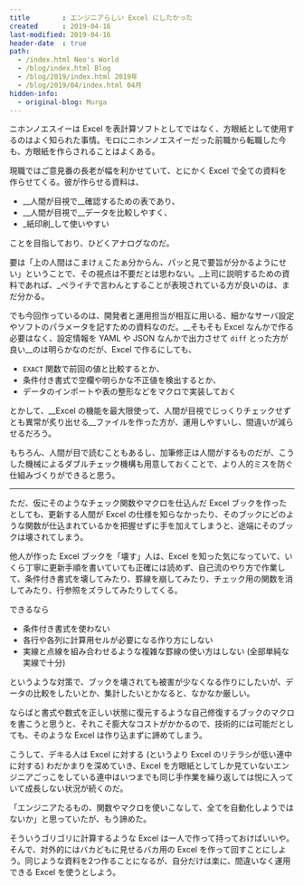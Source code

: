 ```yaml
---
title        : エンジニアらしい Excel にしたかった
created      : 2019-04-16
last-modified: 2019-04-16
header-date  : true
path:
  - /index.html Neo's World
  - /blog/index.html Blog
  - /blog/2019/index.html 2019年
  - /blog/2019/04/index.html 04月
hidden-info:
  - original-blog: Murga
---
```


ニホンノエスイーは Excel を表計算ソフトとしてではなく、方眼紙として使用するのはよく知られた事情。モロにニホンノエスイーだった前職から転職した今も、方眼紙を作らされることはよくある。

現職ではご意見番の長老が幅を利かせていて、とにかく Excel で全ての資料を作らせてくる。彼が作らせる資料は、

- __人間が目視で__確認するための表であり、
- __人間が目視で__データを比較しやすく、
- _紙印刷_して使いやすい

ことを目指しており、ひどくアナログなのだ。

要は「上の人間はこまけぇこたぁ分からん、パッと見で要旨が分かるようにせい」ということで、その視点は不要だとは思わない。_上司に説明するための資料であれば、_ペライチで言わんとすることが表現されている方が良いのは、まだ分かる。

でも今回作っているのは、開発者と運用担当が相互に用いる、細かなサーバ設定やソフトのパラメータを記すための資料なのだ。__そもそも Excel なんかで作る必要はなく、設定情報を YAML や JSON なんかで出力させて `diff` とった方が良い__のは明らかなのだが、Excel で作るにしても、

- `EXACT` 関数で前回の値と比較するとか、
- 条件付き書式で空欄や明らかな不正値を検出するとか、
- データのインポートや表の整形などをマクロで実装しておく

とかして、__Excel の機能を最大限使って、人間が目視でじっくりチェックせずとも異常が炙り出せる__ファイルを作った方が、運用しやすいし、間違いが減らせるだろう。

もちろん、人間が目で読むこともあるし、加筆修正は人間がするものだが、こうした機械によるダブルチェック機構も用意しておくことで、より人的ミスを防ぐ仕組みづくりができると思う。

---

ただ、仮にそのようなチェック関数やマクロを仕込んだ Excel ブックを作ったとしても、更新する人間が Excel の仕様を知らなかったり、そのブックにどのような関数が仕込まれているかを把握せずに手を加えてしまうと、途端にそのブックは壊されてしまう。

他人が作った Excel ブックを「壊す」人は、Excel を知った気になっていて、いくら丁寧に更新手順を書いていても正確には読めず、自己流のやり方で作業して、条件付き書式を壊してみたり、罫線を崩してみたり、チェック用の関数を消してみたり、行参照をズラしてみたりしてくる。

できるなら

- 条件付き書式を使わない
- 各行や各列に計算用セルが必要になる作り方にしない
- 実線と点線を組み合わせるような複雑な罫線の使い方はしない (全部単純な実線で十分)

というような対策で、ブックを壊されても被害が少なくなる作りにしたいが、データの比較をしたいとか、集計したいとかなると、なかなか厳しい。

ならばと書式や数式を正しい状態に復元するような自己修復するブックのマクロを書こうと思うと、それこそ膨大なコストがかかるので、技術的には可能だとしても、そのような Excel は作り込まずに諦めてしまう。

こうして、デキる人は Excel に対する (というより Excel のリテラシが低い連中に対する) わだかまりを深めていき、Excel を方眼紙としてしか見ていないエンジニアごっこをしている連中はいつまでも同じ手作業を繰り返しては悦に入っていて成長しない状況が続くのだ。

「エンジニアたるもの、関数やマクロを使いこなして、全てを自動化しようではないか」と思っていたが、もう諦めた。

そういうゴリゴリに計算するような Excel は一人で作って持っておけばいいや。そんで、対外的にはバカどもに見せるバカ用の Excel を作って回すことにしよう。同じような資料を2つ作ることになるが、自分だけは楽に、間違いなく運用できる Excel を使うとしよう。
